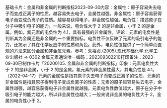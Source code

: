 

基础卡片：金属和非金属的判断指标2023-09-30内容：金属性：原子容易失去电子而变成正离子的性质。越容易失去电子，金属性越强。非金属性：原子容易获得电子而变成负离子的性质。越容易获得电子，非金属性越强。电负性：描述原子在分子中吸引电子的能力。一般来说，电负性大于 2 的是非金属，小于 2 的是金属。例如，氟元素的电负性为 4.1，具有最强的非金属性。评论：元素的电负性是判断其为金属还是非金属的一个重要指标。电负性不仅反映了元素的吸引电子的能力，还揭示了其在化学反应中的性质和角色。此外，电负性值提供了一个简单而直观的方法来区分金属和非金属元素。参考：朱裕贞.(2005).现代基础化学.化学工业出版社 => 0302 金属元素通论唯一编码：202309302210打印备注：2023-09-30已制作卡片「20200105. 金属和非金属的判断指标」印象：元素电负性大于 2 的是非金属，小于 2 的是金属。氟元素的非金属性最大，其电负性是 4.1。（2022-04-17）元素的金属性是指其原子失去电子而变成正离子的性质，元素的非金属性是指其原子得到电子变成负离子的性质；元素的原子越容易失去电子，金属性越强，越容易获得电子非金属性就越强。元素电负性数值越大，原子在分子中吸引电子的能力越大，所以非金属性也越大；一般来说非金属的电负性大于 2，金属的电负性小于 2。